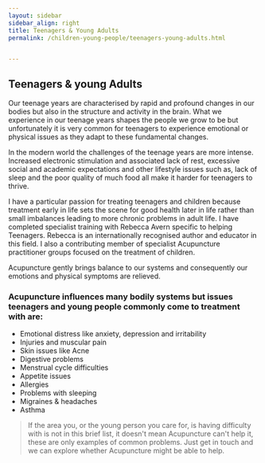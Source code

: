 ```yaml
---
layout: sidebar
sidebar_align: right
title: Teenagers & Young Adults
permalink: /children-young-people/teenagers-young-adults.html


---
```

## Teenagers & young Adults
Our teenage years are characterised by rapid and profound changes in our bodies but also in the structure and activity in the brain. What we experience in our teenage years shapes the people we grow to be but unfortunately it is very common for teenagers to experience emotional or physical issues as they adapt to these fundamental changes.

In the modern world the challenges of the teenage years are more intense. Increased electronic stimulation and associated lack of rest, excessive social and academic expectations and other lifestyle issues such as, lack of sleep and the poor quality of much food all make it harder for teenagers to thrive.

I have a particular passion for treating teenagers and children because treatment early in life sets the scene for good health later in life rather than small imbalances leading to more chronic problems in adult life. I have completed specialist training with Rebecca Avern specific to helping Teenagers. Rebecca is an internationally recognised author and educator in this field. I also a contributing member of specialist Acupuncture practitioner groups focused on the treatment of children.
 
Acupuncture gently brings balance to our systems and consequently our emotions and physical symptoms are relieved. 

### Acupuncture influences many bodily systems but issues teenagers and young people commonly come to treatment with are:
<ul>
    <li>Emotional distress like anxiety, depression and irritability</li>
    <li>Injuries and muscular pain</li>
    <li>Skin issues like Acne</li>    
    <li>Digestive problems</li>
    <li>Menstrual cycle difficulties</li>
    <li>Appetite issues</li>
    <li>Allergies</li>
    <li>Problems with sleeping</li>
     <li>Migraines & headaches</li>
    <li>Asthma</li>
</ul> 

  > If the area you, or the young person you care for, is having difficulty with is not in this brief list, it doesn't mean Acupuncture can't help it, these are only examples of common problems. Just get in touch and we can explore whether Acupuncture might be able to help.
